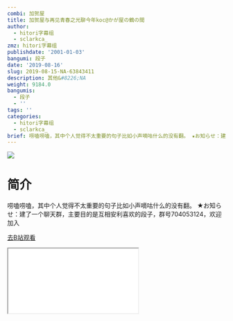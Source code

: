 ```yaml
---
combi: 加贺屋
title: 加贺屋与再见青春之光聊今年koc@かが屋の鶴の間
author:
  - hitori字幕组
  - sclarkca_
zmz: hitori字幕组
publishdate: '2001-01-03'
bangumi: 段子
date: '2019-08-16'
slug: 2019-08-15-NA-63843411
description: 其他&#8226;NA
weight: 9184.0
bangumis:
  - 段子
  - ''
tags: ''
categories:
  - hitori字幕组
  - sclarkca_
brief: 唠嗑唠嗑，其中个人觉得不太重要的句子比如小声嘀咕什么的没有翻。 ★お知らせ：建了一个聊天群，主要目的是互相安利喜欢的段子，群号704053124，欢迎加入
---
```

![](https://raw.githubusercontent.com/tcgriffith/owaraisite/master/static/tmpimg/f169a9c9de78dfb536d258f4353aad83453b0904.jpg.480.jpg)
# 简介  
唠嗑唠嗑，其中个人觉得不太重要的句子比如小声嘀咕什么的没有翻。
★お知らせ：建了一个聊天群，主要目的是互相安利喜欢的段子，群号704053124，欢迎加入  

[去B站观看](https://www.bilibili.com/video/av63843411/)
<div class ="resp-container"><iframe class="testiframe" src="//player.bilibili.com/player.html?aid=63843411"", scrolling="no", allowfullscreen="true" > </iframe></div> 
